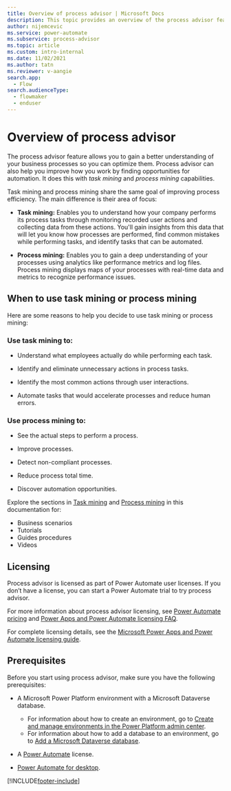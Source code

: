 ```yaml
---
title: Overview of process advisor | Microsoft Docs
description: This topic provides an overview of the process advisor feature in Power Automate.
author: nijemcevic 
ms.service: power-automate
ms.subservice: process-advisor
ms.topic: article
ms.custom: intro-internal
ms.date: 11/02/2021
ms.author: tatn
ms.reviewer: v-aangie
search.app: 
  - Flow
search.audienceType: 
  - flowmaker
  - enduser
---
```


# Overview of process advisor

 The process advisor feature allows you to gain a better understanding of your business processes so you can optimize them. Process advisor can also help you improve how you work by finding opportunities for automation. It does this with *task mining* and *process mining* capabilities.

Task mining and process mining share the same goal of improving process efficiency. The main difference is their area of focus:

- **Task mining:** Enables you to understand how your company performs its process tasks through monitoring recorded user actions and collecting data from these actions. You'll gain insights from this data that will let you know how processes are performed, find common mistakes while performing tasks, and identify tasks that can be automated.

- **Process mining:** Enables you to gain a deep understanding of your processes using analytics like performance metrics and log files. Process mining displays maps of your processes with real-time data and metrics to recognize performance issues.

## When to use task mining or process mining

Here are some reasons to help you decide to use task mining or process mining:

### Use task mining to:

- Understand what employees actually do while performing each task.

- Identify and eliminate unnecessary actions in process tasks.

- Identify the most common actions through user interactions.

- Automate tasks that would accelerate processes and reduce human errors.


### Use process mining to:

- See the actual steps to perform a process.

- Improve processes.

- Detect non-compliant processes.

- Reduce process total time.

- Discover automation opportunities.

Explore the sections in [Task mining](task-mining-overview.md) and [Process mining](process-mining-overview.md) in this documentation for:

- Business scenarios
- Tutorials
-  Guides procedures
- Videos

## Licensing

Process advisor is licensed as part of Power Automate user licenses. If you don’t have a license, you can start a Power Automate trial to try process advisor.

For more information about process advisor licensing, see [Power Automate pricing](https://us.flow.microsoft.com/en-us/pricing/) and [Power Apps and Power Automate licensing FAQ](/power-platform/admin/powerapps-flow-licensing-faq).

For complete licensing details, see the [Microsoft Power Apps and Power Automate licensing guide](https://go.microsoft.com/fwlink/?LinkId=2085130).

## Prerequisites

Before you start using process advisor, make sure you have the following prerequisites:

- A Microsoft Power Platform environment with a Microsoft Dataverse database.
  - For information about how to create an environment, go to [Create and manage environments in the Power Platform admin center](/power-platform/admin/create-environment).
  - For information about how to add a database to an environment, go to [Add a Microsoft Dataverse database](/power-platform/admin/create-database).

- A [Power Automate](https://powerautomate.microsoft.com/) license.

- [Power Automate for desktop](desktop-flows/introduction.md).

[!INCLUDE[footer-include](includes/footer-banner.md)]
